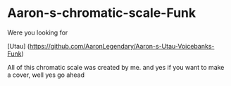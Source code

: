 # Aaron-s-chromatic-scale-Funk
Were you looking for


[Utau] (https://github.com/AaronLegendary/Aaron-s-Utau-Voicebanks-Funk)


All of this chromatic scale was created by me. and yes if you want to make a cover, well yes go ahead
